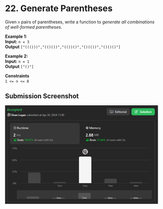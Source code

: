 # 22. Generate Parentheses

Given `n` pairs of parentheses, write a function to *generate all combinations of well-formed parentheses*.

**Example 1:**  
    **Input:** `n = 3`  
    **Output** `["((()))","(()())","(())()","()(())","()()()"]`  

**Example 2:**  
    **Input:** `n = 1`  
    **Output** `["()"]`  

**Constraints**  
    `1 <= n <= 8`

## Submission Screenshot

![Image](./generate-parenthesis.png)